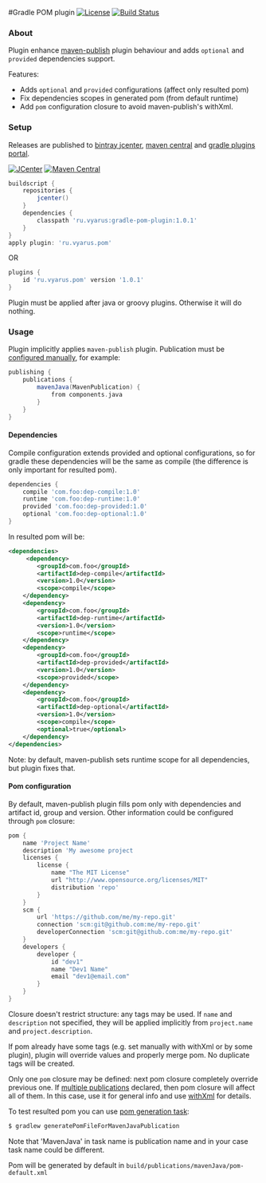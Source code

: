 #Gradle POM plugin
[![License](http://img.shields.io/badge/license-MIT-blue.svg?style=flat)](http://www.opensource.org/licenses/MIT)
[![Build Status](http://img.shields.io/travis/xvik/gradle-pom-plugin.svg)](https://travis-ci.org/xvik/gradle-pom-plugin)

### About

Plugin enhance [maven-publish](https://docs.gradle.org/current/userguide/publishing_maven.html) plugin behaviour and
adds `optional` and `provided` dependencies support.

Features:
* Adds `optional` and `provided` configurations (affect only resulted pom)
* Fix dependencies scopes in generated pom (from default runtime)
* Add `pom` configuration closure to avoid maven-publish's withXml.

### Setup

Releases are published to [bintray jcenter](https://bintray.com/vyarus/xvik/gradle-pom-plugin/), 
[maven central](https://maven-badges.herokuapp.com/maven-central/ru.vyarus/gradle-pom-plugin) and 
[gradle plugins portal](https://plugins.gradle.org/plugin/ru.vyarus.pom).

[![JCenter](https://img.shields.io/bintray/v/vyarus/xvik/gradle-pom-plugin.svg?label=jcenter)](https://bintray.com/vyarus/xvik/gradle-pom-plugin/_latestVersion)
[![Maven Central](https://img.shields.io/maven-central/v/ru.vyarus/gradle-pom-plugin.svg)](https://maven-badges.herokuapp.com/maven-central/ru.vyarus/gradle-pom-plugin)

```groovy
buildscript {
    repositories {
        jcenter()
    }
    dependencies {
        classpath 'ru.vyarus:gradle-pom-plugin:1.0.1'
    }
}
apply plugin: 'ru.vyarus.pom'
```

OR

```groovy
plugins {
    id 'ru.vyarus.pom' version '1.0.1'
}
```

Plugin must be applied after java or groovy plugins. Otherwise it will do nothing.

### Usage

Plugin implicitly applies `maven-publish` plugin. 
Publication must be [configured manually](https://docs.gradle.org/current/userguide/publishing_maven.html), for example:

```groovy
publishing {
    publications {
        mavenJava(MavenPublication) {
            from components.java
        }
    }
}
```

#### Dependencies

Compile configuration extends provided and optional configurations, so for gradle these dependencies will be the same
as compile (the difference is only important for resulted pom).

```groovy
dependencies {    
    compile 'com.foo:dep-compile:1.0'
    runtime 'com.foo:dep-runtime:1.0'
    provided 'com.foo:dep-provided:1.0'
    optional 'com.foo:dep-optional:1.0'        
}
```

In resulted pom will be:

```xml
<dependencies>
     <dependency>
        <groupId>com.foo</groupId>
        <artifactId>dep-compile</artifactId>
        <version>1.0</version>
        <scope>compile</scope>
    </dependency>
    <dependency>
        <groupId>com.foo</groupId>
        <artifactId>dep-runtime</artifactId>
        <version>1.0</version>
        <scope>runtime</scope>
    </dependency>
    <dependency>
        <groupId>com.foo</groupId>
        <artifactId>dep-provided</artifactId>
        <version>1.0</version>
        <scope>provided</scope>
    </dependency>
    <dependency>
        <groupId>com.foo</groupId>
        <artifactId>dep-optional</artifactId>
        <version>1.0</version>
        <scope>compile</scope>
        <optional>true</optional>
    </dependency>
</dependencies>
```

Note: by default, maven-publish sets runtime scope for all dependencies, but plugin fixes that.

#### Pom configuration

By default, maven-publish plugin fills pom only with dependencies and artifact id, group and version. 
Other information could be configured through `pom` closure:

```groovy
pom {
    name 'Project Name'
    description 'My awesome project
    licenses {
        license {
            name "The MIT License"
            url "http://www.opensource.org/licenses/MIT"
            distribution 'repo'
        }
    }
    scm {
        url 'https://github.com/me/my-repo.git'
        connection 'scm:git@github.com:me/my-repo.git'
        developerConnection 'scm:git@github.com:me/my-repo.git'
    }
    developers {
        developer {
            id "dev1"
            name "Dev1 Name"
            email "dev1@email.com"
        }
    }
}
```

Closure doesn't restrict structure: any tags may be used. 
If `name` and `description` not specified, they will be applied implicitly from `project.name` and `project.description`.

If pom already have some tags (e.g. set manually with withXml or by some plugin), plugin will override values and properly merge pom.
No duplicate tags will be created.

Only one `pom` closure may be defined: next pom closure completely override previous one.
If [multiple publications](https://docs.gradle.org/current/userguide/publishing_maven.html#N17EB8) declared, 
then pom closure will affect all of them. In this case, use it for general info 
and use [withXml](https://docs.gradle.org/current/userguide/publishing_maven.html#N17E99) for details.

To test resulted pom you can use [pom generation task](https://docs.gradle.org/current/userguide/publishing_maven.html#publishing_maven:generate-pom):

```bash
$ gradlew generatePomFileForMavenJavaPublication
```

Note that 'MavenJava' in task name is publication name and in your case task name could be different.

Pom will be generated by default in `build/publications/mavenJava/pom-default.xml`
